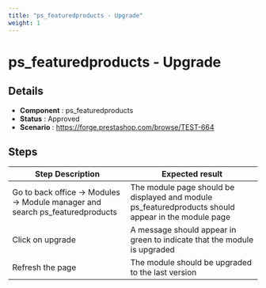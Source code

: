 ```yaml
---
title: "ps_featuredproducts - Upgrade"
weight: 1
---
```


# ps_featuredproducts - Upgrade
## Details
* **Component** : ps_featuredproducts
* **Status** : Approved
* **Scenario** : https://forge.prestashop.com/browse/TEST-664

## Steps
| Step Description | Expected result |
| ----- | ----- |
| Go to back office -> Modules -> Module manager and search ps_featuredproducts | The module page should be displayed and module ps_featuredproducts should appear in the module page |
| Click on upgrade | A message should appear in green to indicate that the module is upgraded |
| Refresh the page | The module should be upgraded to the last version |